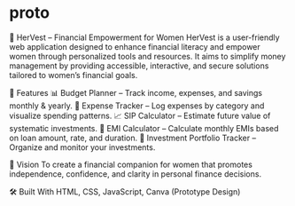 # proto
💜 HerVest – Financial Empowerment for Women
HerVest is a user-friendly web application designed to enhance financial literacy and empower women through personalized tools and resources. It aims to simplify money management by providing accessible, interactive, and secure solutions tailored to women’s financial goals.

🌟 Features
📊 Budget Planner – Track income, expenses, and savings monthly & yearly.
💸 Expense Tracker – Log expenses by category and visualize spending patterns.
📈 SIP Calculator – Estimate future value of systematic investments.
🧮 EMI Calculator – Calculate monthly EMIs based on loan amount, rate, and duration.
📁 Investment Portfolio Tracker – Organize and monitor your investments.

🎯 Vision
To create a financial companion for women that promotes independence, confidence, and clarity in personal finance decisions.

🛠️ Built With
HTML, CSS, JavaScript, Canva (Prototype Design)

